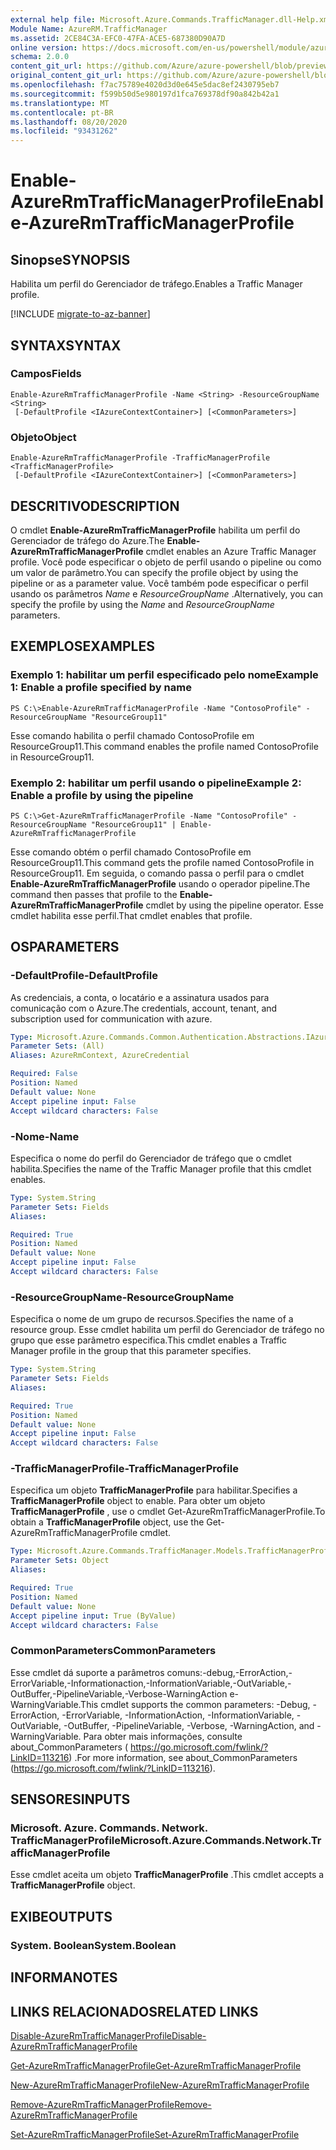 ```yaml
---
external help file: Microsoft.Azure.Commands.TrafficManager.dll-Help.xml
Module Name: AzureRM.TrafficManager
ms.assetid: 2CE84C3A-EFC0-47FA-ACE5-687380D90A7D
online version: https://docs.microsoft.com/en-us/powershell/module/azurerm.trafficmanager/enable-azurermtrafficmanagerprofile
schema: 2.0.0
content_git_url: https://github.com/Azure/azure-powershell/blob/preview/src/ResourceManager/TrafficManager/Commands.TrafficManager2/help/Enable-AzureRmTrafficManagerProfile.md
original_content_git_url: https://github.com/Azure/azure-powershell/blob/preview/src/ResourceManager/TrafficManager/Commands.TrafficManager2/help/Enable-AzureRmTrafficManagerProfile.md
ms.openlocfilehash: f7ac75789e4020d3d0e645e5dac8ef2430795eb7
ms.sourcegitcommit: f599b50d5e980197d1fca769378df90a842b42a1
ms.translationtype: MT
ms.contentlocale: pt-BR
ms.lasthandoff: 08/20/2020
ms.locfileid: "93431262"
---
```

# <span data-ttu-id="146c9-101">Enable-AzureRmTrafficManagerProfile</span><span class="sxs-lookup"><span data-stu-id="146c9-101">Enable-AzureRmTrafficManagerProfile</span></span>

## <span data-ttu-id="146c9-102">Sinopse</span><span class="sxs-lookup"><span data-stu-id="146c9-102">SYNOPSIS</span></span>
<span data-ttu-id="146c9-103">Habilita um perfil do Gerenciador de tráfego.</span><span class="sxs-lookup"><span data-stu-id="146c9-103">Enables a Traffic Manager profile.</span></span>

[!INCLUDE [migrate-to-az-banner](../../includes/migrate-to-az-banner.md)]

## <span data-ttu-id="146c9-104">SYNTAX</span><span class="sxs-lookup"><span data-stu-id="146c9-104">SYNTAX</span></span>

### <span data-ttu-id="146c9-105">Campos</span><span class="sxs-lookup"><span data-stu-id="146c9-105">Fields</span></span>
```
Enable-AzureRmTrafficManagerProfile -Name <String> -ResourceGroupName <String>
 [-DefaultProfile <IAzureContextContainer>] [<CommonParameters>]
```

### <span data-ttu-id="146c9-106">Objeto</span><span class="sxs-lookup"><span data-stu-id="146c9-106">Object</span></span>
```
Enable-AzureRmTrafficManagerProfile -TrafficManagerProfile <TrafficManagerProfile>
 [-DefaultProfile <IAzureContextContainer>] [<CommonParameters>]
```

## <span data-ttu-id="146c9-107">DESCRITIVO</span><span class="sxs-lookup"><span data-stu-id="146c9-107">DESCRIPTION</span></span>
<span data-ttu-id="146c9-108">O cmdlet **Enable-AzureRmTrafficManagerProfile** habilita um perfil do Gerenciador de tráfego do Azure.</span><span class="sxs-lookup"><span data-stu-id="146c9-108">The **Enable-AzureRmTrafficManagerProfile** cmdlet enables an Azure Traffic Manager profile.</span></span>
<span data-ttu-id="146c9-109">Você pode especificar o objeto de perfil usando o pipeline ou como um valor de parâmetro.</span><span class="sxs-lookup"><span data-stu-id="146c9-109">You can specify the profile object by using the pipeline or as a parameter value.</span></span>
<span data-ttu-id="146c9-110">Você também pode especificar o perfil usando os parâmetros *Name* e *ResourceGroupName* .</span><span class="sxs-lookup"><span data-stu-id="146c9-110">Alternatively, you can specify the profile by using the *Name* and *ResourceGroupName* parameters.</span></span>

## <span data-ttu-id="146c9-111">EXEMPLOS</span><span class="sxs-lookup"><span data-stu-id="146c9-111">EXAMPLES</span></span>

### <span data-ttu-id="146c9-112">Exemplo 1: habilitar um perfil especificado pelo nome</span><span class="sxs-lookup"><span data-stu-id="146c9-112">Example 1: Enable a profile specified by name</span></span>
```
PS C:\>Enable-AzureRmTrafficManagerProfile -Name "ContosoProfile" -ResourceGroupName "ResourceGroup11"
```

<span data-ttu-id="146c9-113">Esse comando habilita o perfil chamado ContosoProfile em ResourceGroup11.</span><span class="sxs-lookup"><span data-stu-id="146c9-113">This command enables the profile named ContosoProfile in ResourceGroup11.</span></span>

### <span data-ttu-id="146c9-114">Exemplo 2: habilitar um perfil usando o pipeline</span><span class="sxs-lookup"><span data-stu-id="146c9-114">Example 2: Enable a profile by using the pipeline</span></span>
```
PS C:\>Get-AzureRmTrafficManagerProfile -Name "ContosoProfile" -ResourceGroupName "ResourceGroup11" | Enable-AzureRmTrafficManagerProfile
```

<span data-ttu-id="146c9-115">Esse comando obtém o perfil chamado ContosoProfile em ResourceGroup11.</span><span class="sxs-lookup"><span data-stu-id="146c9-115">This command gets the profile named ContosoProfile in ResourceGroup11.</span></span>
<span data-ttu-id="146c9-116">Em seguida, o comando passa o perfil para o cmdlet **Enable-AzureRmTrafficManagerProfile** usando o operador pipeline.</span><span class="sxs-lookup"><span data-stu-id="146c9-116">The command then passes that profile to the **Enable-AzureRmTrafficManagerProfile** cmdlet by using the pipeline operator.</span></span>
<span data-ttu-id="146c9-117">Esse cmdlet habilita esse perfil.</span><span class="sxs-lookup"><span data-stu-id="146c9-117">That cmdlet enables that profile.</span></span>

## <span data-ttu-id="146c9-118">OS</span><span class="sxs-lookup"><span data-stu-id="146c9-118">PARAMETERS</span></span>

### <span data-ttu-id="146c9-119">-DefaultProfile</span><span class="sxs-lookup"><span data-stu-id="146c9-119">-DefaultProfile</span></span>
<span data-ttu-id="146c9-120">As credenciais, a conta, o locatário e a assinatura usados para comunicação com o Azure.</span><span class="sxs-lookup"><span data-stu-id="146c9-120">The credentials, account, tenant, and subscription used for communication with azure.</span></span>

```yaml
Type: Microsoft.Azure.Commands.Common.Authentication.Abstractions.IAzureContextContainer
Parameter Sets: (All)
Aliases: AzureRmContext, AzureCredential

Required: False
Position: Named
Default value: None
Accept pipeline input: False
Accept wildcard characters: False
```

### <span data-ttu-id="146c9-121">-Nome</span><span class="sxs-lookup"><span data-stu-id="146c9-121">-Name</span></span>
<span data-ttu-id="146c9-122">Especifica o nome do perfil do Gerenciador de tráfego que o cmdlet habilita.</span><span class="sxs-lookup"><span data-stu-id="146c9-122">Specifies the name of the Traffic Manager profile that this cmdlet enables.</span></span>

```yaml
Type: System.String
Parameter Sets: Fields
Aliases:

Required: True
Position: Named
Default value: None
Accept pipeline input: False
Accept wildcard characters: False
```

### <span data-ttu-id="146c9-123">-ResourceGroupName</span><span class="sxs-lookup"><span data-stu-id="146c9-123">-ResourceGroupName</span></span>
<span data-ttu-id="146c9-124">Especifica o nome de um grupo de recursos.</span><span class="sxs-lookup"><span data-stu-id="146c9-124">Specifies the name of a resource group.</span></span>
<span data-ttu-id="146c9-125">Esse cmdlet habilita um perfil do Gerenciador de tráfego no grupo que esse parâmetro especifica.</span><span class="sxs-lookup"><span data-stu-id="146c9-125">This cmdlet enables a Traffic Manager profile in the group that this parameter specifies.</span></span>

```yaml
Type: System.String
Parameter Sets: Fields
Aliases:

Required: True
Position: Named
Default value: None
Accept pipeline input: False
Accept wildcard characters: False
```

### <span data-ttu-id="146c9-126">-TrafficManagerProfile</span><span class="sxs-lookup"><span data-stu-id="146c9-126">-TrafficManagerProfile</span></span>
<span data-ttu-id="146c9-127">Especifica um objeto **TrafficManagerProfile** para habilitar.</span><span class="sxs-lookup"><span data-stu-id="146c9-127">Specifies a **TrafficManagerProfile** object to enable.</span></span>
<span data-ttu-id="146c9-128">Para obter um objeto **TrafficManagerProfile** , use o cmdlet Get-AzureRmTrafficManagerProfile.</span><span class="sxs-lookup"><span data-stu-id="146c9-128">To obtain a **TrafficManagerProfile** object, use the Get-AzureRmTrafficManagerProfile cmdlet.</span></span>

```yaml
Type: Microsoft.Azure.Commands.TrafficManager.Models.TrafficManagerProfile
Parameter Sets: Object
Aliases:

Required: True
Position: Named
Default value: None
Accept pipeline input: True (ByValue)
Accept wildcard characters: False
```

### <span data-ttu-id="146c9-129">CommonParameters</span><span class="sxs-lookup"><span data-stu-id="146c9-129">CommonParameters</span></span>
<span data-ttu-id="146c9-130">Esse cmdlet dá suporte a parâmetros comuns:-debug,-ErrorAction,-ErrorVariable,-Informationaction,-InformationVariable,-OutVariable,-OutBuffer,-PipelineVariable,-Verbose-WarningAction e-WarningVariable.</span><span class="sxs-lookup"><span data-stu-id="146c9-130">This cmdlet supports the common parameters: -Debug, -ErrorAction, -ErrorVariable, -InformationAction, -InformationVariable, -OutVariable, -OutBuffer, -PipelineVariable, -Verbose, -WarningAction, and -WarningVariable.</span></span> <span data-ttu-id="146c9-131">Para obter mais informações, consulte about_CommonParameters ( https://go.microsoft.com/fwlink/?LinkID=113216) .</span><span class="sxs-lookup"><span data-stu-id="146c9-131">For more information, see about_CommonParameters (https://go.microsoft.com/fwlink/?LinkID=113216).</span></span>

## <span data-ttu-id="146c9-132">SENSORES</span><span class="sxs-lookup"><span data-stu-id="146c9-132">INPUTS</span></span>

### <span data-ttu-id="146c9-133">Microsoft. Azure. Commands. Network. TrafficManagerProfile</span><span class="sxs-lookup"><span data-stu-id="146c9-133">Microsoft.Azure.Commands.Network.TrafficManagerProfile</span></span>
<span data-ttu-id="146c9-134">Esse cmdlet aceita um objeto **TrafficManagerProfile** .</span><span class="sxs-lookup"><span data-stu-id="146c9-134">This cmdlet accepts a **TrafficManagerProfile** object.</span></span>

## <span data-ttu-id="146c9-135">EXIBE</span><span class="sxs-lookup"><span data-stu-id="146c9-135">OUTPUTS</span></span>

### <span data-ttu-id="146c9-136">System. Boolean</span><span class="sxs-lookup"><span data-stu-id="146c9-136">System.Boolean</span></span>

## <span data-ttu-id="146c9-137">INFORMA</span><span class="sxs-lookup"><span data-stu-id="146c9-137">NOTES</span></span>

## <span data-ttu-id="146c9-138">LINKS RELACIONADOS</span><span class="sxs-lookup"><span data-stu-id="146c9-138">RELATED LINKS</span></span>

[<span data-ttu-id="146c9-139">Disable-AzureRmTrafficManagerProfile</span><span class="sxs-lookup"><span data-stu-id="146c9-139">Disable-AzureRmTrafficManagerProfile</span></span>](./Disable-AzureRmTrafficManagerProfile.md)

[<span data-ttu-id="146c9-140">Get-AzureRmTrafficManagerProfile</span><span class="sxs-lookup"><span data-stu-id="146c9-140">Get-AzureRmTrafficManagerProfile</span></span>](./Get-AzureRmTrafficManagerProfile.md)

[<span data-ttu-id="146c9-141">New-AzureRmTrafficManagerProfile</span><span class="sxs-lookup"><span data-stu-id="146c9-141">New-AzureRmTrafficManagerProfile</span></span>](./New-AzureRmTrafficManagerProfile.md)

[<span data-ttu-id="146c9-142">Remove-AzureRmTrafficManagerProfile</span><span class="sxs-lookup"><span data-stu-id="146c9-142">Remove-AzureRmTrafficManagerProfile</span></span>](./Remove-AzureRmTrafficManagerProfile.md)

[<span data-ttu-id="146c9-143">Set-AzureRmTrafficManagerProfile</span><span class="sxs-lookup"><span data-stu-id="146c9-143">Set-AzureRmTrafficManagerProfile</span></span>](./Set-AzureRmTrafficManagerProfile.md)


